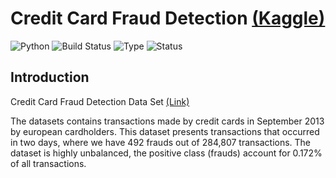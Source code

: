 # Credit Card Fraud Detection [(Kaggle)](https://www.kaggle.com/mlg-ulb/creditcardfraud)

![Python](https://img.shields.io/badge/python-3.8.x-success) ![Build Status](https://img.shields.io/badge/Machine-Learning-red) ![Type](https://img.shields.io/badge/Type-Supervised-yellow) ![Status](https://img.shields.io/badge/Status-Completed-success)

## Introduction
Credit Card Fraud Detection Data Set [(Link)](https://www.kaggle.com/mlg-ulb/creditcardfraud)

The datasets contains transactions made by credit cards in September 2013 by european cardholders.
This dataset presents transactions that occurred in two days, where we have 492 frauds out of 284,807 transactions. The dataset is highly unbalanced, the positive class (frauds) account for 0.172% of all transactions.

<!-- ## Confusion Matrix -->
<!-- ![Confussion Matrix](https://github.com/sanketughadmathe/Credit-card-fraud-detection/blob/main/Images/Confusion_Matrix.png) -->
